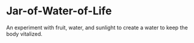 # Jar-of-Water-of-Life
An experiment with fruit, water, and sunlight to create a water to keep the body vitalized.
